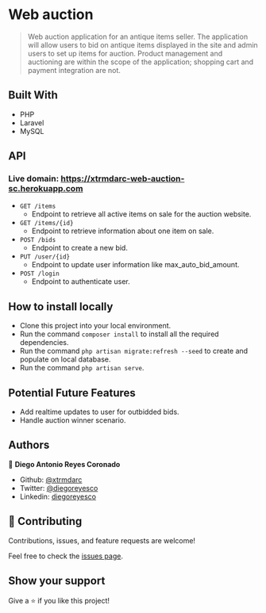 
# Web auction

> Web auction application for an antique items seller. The application
will allow users to bid on antique items displayed in the site and admin users to set up items
for auction. Product management and auctioning are within the scope of the application;
shopping cart and payment integration are not. 

## Built With

- PHP
- Laravel
- MySQL

## API

### Live domain: https://xtrmdarc-web-auction-sc.herokuapp.com
- `GET /items` 
  - Endpoint to retrieve all active items on sale for the auction website.
- `GET /items/{id}` 
  - Endpoint to retrieve information about one item on sale.
- `POST /bids` 
  - Endpoint to create a new bid.
- `PUT /user/{id}` 
  - Endpoint to update user information like max_auto_bid_amount.
- `POST /login` 
  - Endpoint to authenticate user.

## How to install locally

- Clone this project into your local environment. 
- Run the command `composer install` to install all the required dependencies.
- Run the command `php artisan migrate:refresh --seed` to create and populate on local database.
- Run the command `php artisan serve`.

## Potential Future Features

- Add realtime updates to user for outbidded bids.
- Handle auction winner scenario.

## Authors

👤 **Diego Antonio Reyes Coronado**

- Github: [@xtrmdarc](https://github.com/xtrmdarc)
- Twitter: [@diegoreyesco](https://twitter.com/DiegoAn91629127)
- Linkedin: [diegoreyesco](https://www.linkedin.com/in/diego-reyes-coronado)

## 🤝 Contributing

Contributions, issues, and feature requests are welcome!

Feel free to check the [issues page](https://github.com/xtrmdarc/web-auction-app-sc/issues).

## Show your support

Give a ⭐️ if you like this project!
